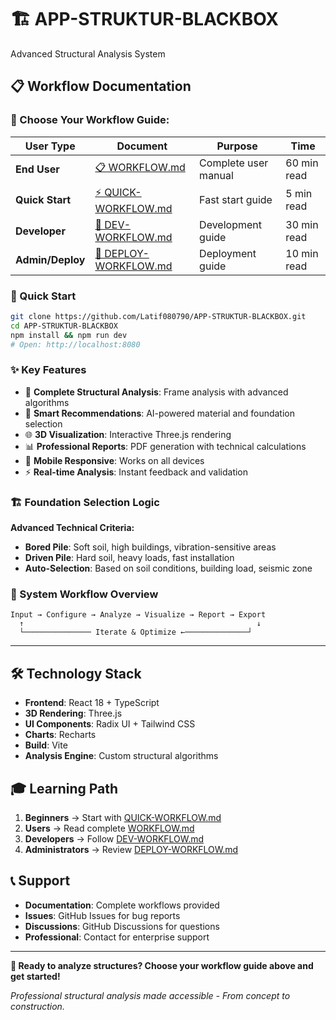# 🏗️ APP-STRUKTUR-BLACKBOX
Advanced Structural Analysis System

## 📋 Workflow Documentation

### 📖 Choose Your Workflow Guide:

| User Type | Document | Purpose | Time |
|-----------|----------|---------|------|
| **End User** | [📋 WORKFLOW.md](./WORKFLOW.md) | Complete user manual | 60 min read |
| **Quick Start** | [⚡ QUICK-WORKFLOW.md](./QUICK-WORKFLOW.md) | Fast start guide | 5 min read |
| **Developer** | [🔧 DEV-WORKFLOW.md](./DEV-WORKFLOW.md) | Development guide | 30 min read |
| **Admin/Deploy** | [🚀 DEPLOY-WORKFLOW.md](./DEPLOY-WORKFLOW.md) | Deployment guide | 10 min read |

### 🚀 Quick Start
```bash
git clone https://github.com/Latif080790/APP-STRUKTUR-BLACKBOX.git
cd APP-STRUKTUR-BLACKBOX
npm install && npm run dev
# Open: http://localhost:8080
```

### ✨ Key Features
- 🏢 **Complete Structural Analysis**: Frame analysis with advanced algorithms
- 🎯 **Smart Recommendations**: AI-powered material and foundation selection
- 🌐 **3D Visualization**: Interactive Three.js rendering
- 📊 **Professional Reports**: PDF generation with technical calculations
- 📱 **Mobile Responsive**: Works on all devices
- ⚡ **Real-time Analysis**: Instant feedback and validation

### 🏗️ Foundation Selection Logic
**Advanced Technical Criteria:**
- **Bored Pile**: Soft soil, high buildings, vibration-sensitive areas
- **Driven Pile**: Hard soil, heavy loads, fast installation
- **Auto-Selection**: Based on soil conditions, building load, seismic zone

### 🎯 System Workflow Overview
```
Input → Configure → Analyze → Visualize → Report → Export
  ↑                                                    ↓
  └─────────────── Iterate & Optimize ←──────────────┘
```

---

## 🛠️ Technology Stack
- **Frontend**: React 18 + TypeScript
- **3D Rendering**: Three.js
- **UI Components**: Radix UI + Tailwind CSS
- **Charts**: Recharts
- **Build**: Vite
- **Analysis Engine**: Custom structural algorithms

## 🎓 Learning Path
1. **Beginners** → Start with [QUICK-WORKFLOW.md](./QUICK-WORKFLOW.md)
2. **Users** → Read complete [WORKFLOW.md](./WORKFLOW.md)
3. **Developers** → Follow [DEV-WORKFLOW.md](./DEV-WORKFLOW.md)
4. **Administrators** → Review [DEPLOY-WORKFLOW.md](./DEPLOY-WORKFLOW.md)

## 📞 Support
- **Documentation**: Complete workflows provided
- **Issues**: GitHub Issues for bug reports
- **Discussions**: GitHub Discussions for questions
- **Professional**: Contact for enterprise support

---

**🚀 Ready to analyze structures? Choose your workflow guide above and get started!**

*Professional structural analysis made accessible - From concept to construction.*
